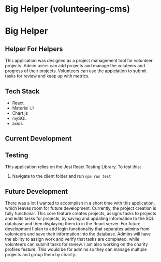 # Big Helper (volunteering-cms)
# Big Helper
## Helper For Helpers
This application was designed as a project management tool for volunteer projects. Admin users can add projects and manage the voluteers and progress of their projects. Volunteers can use the applciation to submit tasks for review and keep up with metrics. 
## Tech Stack
* React
* Material UI
* Chart.js
* mySQL
* axios
## Current Development


## Testing
This application relies on the Jest React Testing Library. To test this: 
1. Navigate to the client folder and run `npm run test` 
## Future Development
There was a lot I wanted to accomplish in a short time with this application, which leaves room for future development. 
Currently, the project creation is fully functional. This core feature creates projects, assigns tasks to projects and edits tasks for projects, by saving and updating information to the SQL database and then displaying them to in the React server. 
For future development I plan to add login functionality that separates admins from volunteers and save their information into the database. Admins will have the ability to assign work and verify that tasks are completed, while volunteers can submit tasks for review. 
I am also working on the charity profiles feature. This would be for admins so they can manage multiple projects and group them by charity.
